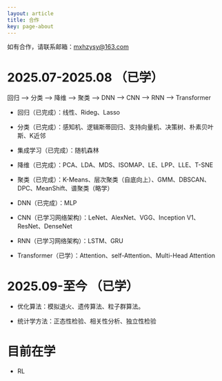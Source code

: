```yaml
---
layout: article
title: 合作
key: page-about
---
```


<!-- ## 微信打赏
![wx](\images\money\wx.jpg)

## 支付宝打赏
![wx](\images\money\zfb.jpg)

制作不易，感谢打赏！！！ -->

如有合作，请联系邮箱：mxhzysy@163.com

<!-- # 擅长技能

1.爬虫；

2.Vue； -->

# 2025.07-2025.08 （已学）

回归 ——> 分类 ——> 降维 ——> 聚类 ——> DNN ——> CNN ——> RNN ——> Transformer

- 回归（已完成）：线性、Rideg、Lasso

- 分类（已完成）：感知机、逻辑斯蒂回归、支持向量机、决策树、朴素贝叶斯、K近邻

- 集成学习（已完成）：随机森林

- 降维（已完成）：PCA、LDA、MDS、ISOMAP、LE、LPP、LLE、T-SNE

- 聚类（已完成）：K-Means、层次聚类（自底向上）、GMM、DBSCAN、DPC、MeanShift、谱聚类（略学）

- DNN（已完成）：MLP

- CNN（已学习网络架构）：LeNet、AlexNet、VGG、Inception V1、ResNet、DenseNet

- RNN（已学习网络架构）：LSTM、GRU

- Transformer（已学）：Attention、self-Attention、Multi-Head Attention

# 2025.09-至今 （已学）

- 优化算法：模拟退火、遗传算法、粒子群算法。

- 统计学方法：正态性检验、相关性分析、独立性检验

# 目前在学

- RL

<!-- - CV -->

<!-- - 集成学习：XGBoost

- 降维：U-MAP

- Mamba

- 仿真 -->

<!--  Vision Transformer（ViT）-->

<!-- BERT -->